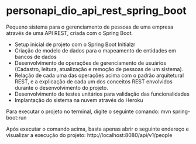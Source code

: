 # personapi_dio_api_rest_spring_boot

Pequeno sistema para o gerenciamento de pessoas de uma empresa através de uma API REST, criada com o Spring Boot.

* Setup inicial de projeto com o Spring Boot Initialzr 
* Criação de modelo de dados para o mapeamento de entidades em bancos de dados
* Desenvolvimento de operações de gerenciamento de usuários (Cadastro, leitura, atualização e remoção de pessoas de um sistema).
* Relação de cada uma das operações acima com o padrão arquitetural REST, e a explicação de cada um dos conceitos REST envolvidos durante o desenvolvimento do projeto.
* Desenvolvimento de testes unitários para validação das funcionalidades
* Implantação do sistema na nuvem através do Heroku

Para executar o projeto no terminal, digite o seguinte comando: mvn spring-boot:run 

Após executar o comando acima, basta apenas abrir o seguinte endereço e visualizar a execução do projeto: http://localhost:8080/api/v1/people
